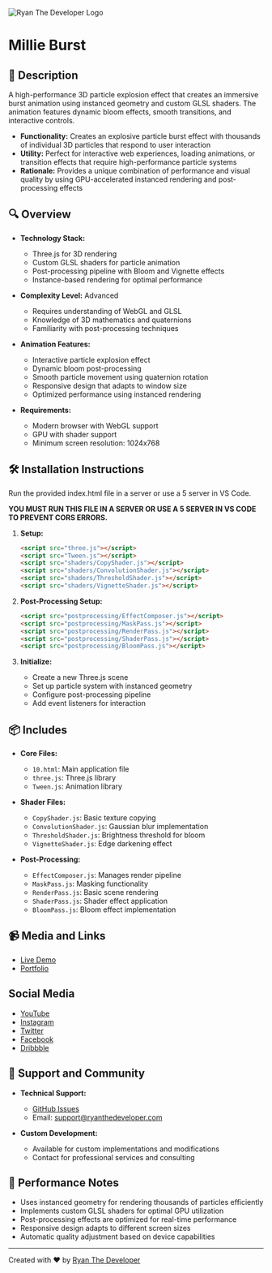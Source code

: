 ![Ryan The Developer Logo](https://ryanthedevloper-storage.nyc3.cdn.digitaloceanspaces.com/logo/logo-grey.svg?raw=true)

# Millie Burst

## 🎨 Description

A high-performance 3D particle explosion effect that creates an immersive burst animation using instanced geometry and custom GLSL shaders. The animation features dynamic bloom effects, smooth transitions, and interactive controls.

- **Functionality:** Creates an explosive particle burst effect with thousands of individual 3D particles that respond to user interaction
- **Utility:** Perfect for interactive web experiences, loading animations, or transition effects that require high-performance particle systems
- **Rationale:** Provides a unique combination of performance and visual quality by using GPU-accelerated instanced rendering and post-processing effects

## 🔍 Overview

- **Technology Stack:**
  - Three.js for 3D rendering
  - Custom GLSL shaders for particle animation
  - Post-processing pipeline with Bloom and Vignette effects
  - Instance-based rendering for optimal performance
  
- **Complexity Level:** Advanced
  - Requires understanding of WebGL and GLSL
  - Knowledge of 3D mathematics and quaternions
  - Familiarity with post-processing techniques

- **Animation Features:**
  - Interactive particle explosion effect
  - Dynamic bloom post-processing
  - Smooth particle movement using quaternion rotation
  - Responsive design that adapts to window size
  - Optimized performance using instanced rendering

- **Requirements:**
  - Modern browser with WebGL support
  - GPU with shader support
  - Minimum screen resolution: 1024x768

## 🛠 Installation Instructions
Run the provided index.html file in a server or use a 5 server in VS Code.  

**YOU MUST RUN THIS FILE IN A SERVER OR USE A 5 SERVER IN VS CODE TO PREVENT CORS ERRORS.**

1. **Setup:**
   ```html
   <script src="three.js"></script>
   <script src="Tween.js"></script>
   <script src="shaders/CopyShader.js"></script>
   <script src="shaders/ConvolutionShader.js"></script>
   <script src="shaders/ThresholdShader.js"></script>
   <script src="shaders/VignetteShader.js"></script>
   ```

2. **Post-Processing Setup:**
   ```html
   <script src="postprocessing/EffectComposer.js"></script>
   <script src="postprocessing/MaskPass.js"></script>
   <script src="postprocessing/RenderPass.js"></script>
   <script src="postprocessing/ShaderPass.js"></script>
   <script src="postprocessing/BloomPass.js"></script>
   ```

3. **Initialize:**
   - Create a new Three.js scene
   - Set up particle system with instanced geometry
   - Configure post-processing pipeline
   - Add event listeners for interaction

## 📦 Includes

- **Core Files:**
  - `10.html`: Main application file
  - `three.js`: Three.js library
  - `Tween.js`: Animation library

- **Shader Files:**
  - `CopyShader.js`: Basic texture copying
  - `ConvolutionShader.js`: Gaussian blur implementation
  - `ThresholdShader.js`: Brightness threshold for bloom
  - `VignetteShader.js`: Edge darkening effect

- **Post-Processing:**
  - `EffectComposer.js`: Manages render pipeline
  - `MaskPass.js`: Masking functionality
  - `RenderPass.js`: Basic scene rendering
  - `ShaderPass.js`: Shader effect application
  - `BloomPass.js`: Bloom effect implementation

## 📹 Media and Links

- [Live Demo](https://www.ryanthedeveloper.com/demos/millie-burst)
- [Portfolio](https://www.ryanthedeveloper.com)

## Social Media
- [YouTube](https://www.youtube.com/@ryanthedeveloper)
- [Instagram](https://www.instagram.com/ryan_the_developer/)
- [Twitter](https://twitter.com/ryan_the_dev)
- [Facebook](https://www.facebook.com/ryanthedeveloper)
- [Dribbble](https://dribbble.com/ryan_the_developer)

## 🤝 Support and Community

- **Technical Support:**
  - [GitHub Issues](https://github.com/ryanthedeveloper/millie-burst/issues)
  - Email: support@ryanthedeveloper.com

- **Custom Development:**
  - Available for custom implementations and modifications
  - Contact for professional services and consulting

## 🌟 Performance Notes

- Uses instanced geometry for rendering thousands of particles efficiently
- Implements custom GLSL shaders for optimal GPU utilization
- Post-processing effects are optimized for real-time performance
- Responsive design adapts to different screen sizes
- Automatic quality adjustment based on device capabilities

---

Created with ❤️ by [Ryan The Developer](https://www.ryanthedeveloper.com)
